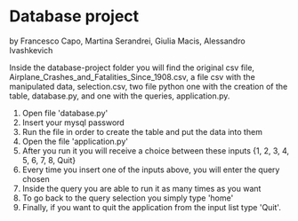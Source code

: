 # Database project 
by Francesco Capo, Martina Serandrei, Giulia Macis, Alessandro Ivashkevich

Inside the database-project folder you will find the original csv file, Airplane_Crashes_and_Fatalities_Since_1908.csv,
a file csv with the manipulated data, selection.csv, two file python one with the creation of the table, database.py,
and one with the queries, application.py.

1. Open file 'database.py'
2. Insert your mysql password
2. Run the file in order to create the table and put the data into them
3. Open the file 'application.py'
4. After you run it you will receive a choice between these inputs {1, 2, 3, 4, 5, 6, 7, 8, Quit}
5. Every time you insert one of the inputs above, you will enter the query chosen
6. Inside the query you are able to run it as many times as you want
7. To go back to the query selection you simply type 'home'
8. Finally, if you want to quit the application from the input list type 'Quit'.